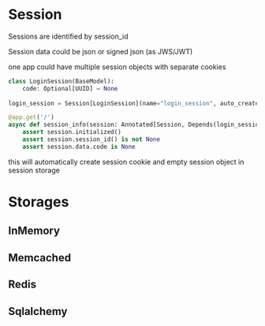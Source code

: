 # Session 

Sessions are identified by session_id

Session data could be json or signed json (as JWS/JWT)

one app could have multiple session objects with separate cookies

```python
class LoginSession(BaseModel):
    code: Optional[UUID] = None
    
login_session = Session[LoginSession](name="login_session", auto_create=True, model=LoginSession)

@app.get('/')
async def session_info(session: Annotated[Session, Depends(login_session)]):
    assert session.initialized()
    assert session.session_id() is not None
    assert session.data.code is None
```

this will automatically create session cookie and empty session object in session storage

# Storages 

## InMemory

## Memcached

## Redis

## Sqlalchemy
